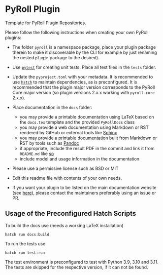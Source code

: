 # PyRoll Plugin

Template for PyRoll Plugin Repositories.

Please follow the following instructions when creating your own PyRoll plugins:

- The folder `pyroll` is a namespace package, place your plugin package therein to make it discoverable by the CLI for example by just renaming the nested `plugin` package to the desired).

- Use [`pytest`](https://docs.pytest.org) for creating unit tests. Place all test files in the `tests` folder.

- Update the `pyproject.toml` with your metadata. It is recommended to use [`hatch`](https://hatch.pypa.io) to maintain dependencies, as is preconfigured. It is recommended that the plugin major version corresponds to the PyRoll Core major version (so plugin versions 2.x.x working with `pyroll-core` 2.x.x).

- Place documentation in the `docs` folder:
    - you may provide a printable documentation using LaTeX based on the `docs.tex` template and the
      provided `PyRollDocs` class
    - you may provide a web documentation using Markdown or RST rendered by GitHub or external tools
      like [Sphinx](https://www.sphinx-doc.org)
    - you may provide a printable documentation built from Markdown or RST by tools such
      as [Pandoc](https://pandoc.org/)
    - if appropriate, include the result PDF in the commit and link it from `README.md` like [so](docs/docs.pdf)
    - include model and usage information in the documentation

- Please use a permissive license such as BSD or MIT

- Edit this readme file with contents of your own needs.
    
- If you want your plugin to be listed on the main documentation website (see [here](https://pyroll.readthedocs.io/en/latest/plugins/index.html)), please contact the maintainers preferably using an issue or PR.

## Usage of the Preconfigured Hatch Scripts

To build the docs use (needs a working LaTeX installation)

    hatch run docs:build

To run the tests use

    hatch run test:run

The test environment is preconfigured to test with Python 3.9, 3.10 and 3.11.
The tests are skipped for the respective version, if it can not be found.